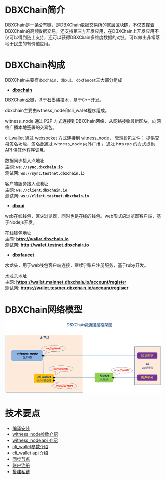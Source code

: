 # DBXChain简介

DBXChain是一条公有链，是DBXChain数据交易所的底层区块链，不仅支撑着DBXChain的高频数据交易，还支持第三方开发应用，在DBXChain上开发应用不仅可以得到链上支持，还可以获得DBXChain多维度数据的对接，可以做出非常落地于民生的有价值应用。

# DBXChain构成

DBXChain主要有`dbxchain`、`dbxui`、`dbxfaucet`三大部分组成：

* [<b>dbxchain</b>](dbxchain_introduction.md)

DBXChain公链，基于石墨烯技术，基于C++开发。

dbxchain主要由witness_node和cli_wallet程序组成。

  witness_node 通过 P2P 方式连接到DBXChain网络，从网络接收最新区块，向网络广播本地签署的交易包。

  cli_wallet 通过 websocket 方式连接到 witness_node， 管理钱包文件； 提供交易签名功能，签名后通过 witness_node 向外广播； 通过 http rpc 的方式提供 API 供其他程序调用。

数据同步接入点地址 <br>
主网: <b>`ws://sync.dbxchain.io`</b><br>
测试网: <b>`ws://sync.testnet.dbxchain.io`</b>


客户端服务接入点地址 <br>
主网: <b>`ws://client.dbxchain.io`</b><br>
测试网: <b>`ws://client.testnet.dbxchain.io`</b>

* [<b>dbxui</b>](dbxui_introduction.md) 

web在线钱包，区块浏览器，同时也是在线的钱包。web形式的浏览器客户端，基于Nodejs开发。

在线钱包地址 <br>
主网: <b> http://wallet.dbxchain.io</b> <br>
测试网: <b> http://wallet.testnet.dbxchain.io</b>


* [<b>dbxfaucet</b>](dbxfaucet_introduction.md) 

水龙头，用于web钱包客户端连接，继续宁账户注册服务，基于ruby开发。

水龙头地址 <br>
主网: <b> https://wallet.mainnet.dbxchain.io/account/register</b> <br>
测试网: <b> https://wallet.testnet.dbxchain.io/account/register</b>


# DBXChain网络模型
![](dbxchain.png)


# 技术要点
* [编译安装](compile.md)
* [witness_node参数介绍](cmd/witness_node.md)
* [witness_node api 介绍](api/witness_node.md)
* [cli_wallet参数介绍](cmd/cli_wallet.md)
* [cli_wallet api 介绍](api/cli_wallet.md)
* [同步节点](sync.md)
* [账户注册](register.md)
* [搭建私链](private-chain.md)